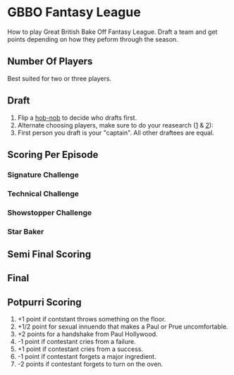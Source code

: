 # GBBO Fantasy League
How to play Great British Bake Off Fantasy League. Draft a team and get points depending on how they peform through the season.

## Number Of Players
Best suited for two or three players.

## Draft
1. Flip a [hob-nob](https://en.wikipedia.org/wiki/Hobnob_biscuit) to decide who drafts first.
2. Alternate choosing players, make sure to do your reasearch ([1](https://thegreatbritishbakeoff.co.uk/meet-class-2018/) & [2](https://en.wikipedia.org/wiki/The_Great_British_Bake_Off_(series_9))):
3. First person you draft is your "captain". All other draftees are equal.

## Scoring Per Episode

### Signature Challenge

### Technical Challenge

### Showstopper Challenge

### Star Baker

## Semi Final Scoring

## Final

## Potpurri Scoring

1. +1 point if contstant throws something on the floor.
2. +1/2 point for sexual innuendo that makes a Paul or Prue uncomfortable.
3. +2 points for a handshake from Paul Hollywood.
4. -1 point if contestant cries from a failure.
4. +1 point if contestant cries from a success.
5. -1 point if contestant forgets a major ingredient.
6. -2 points if contestant forgets to turn on the oven.

